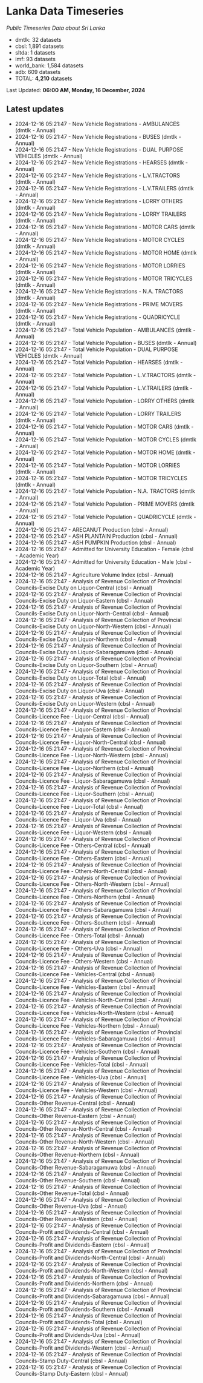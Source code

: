 # Lanka Data Timeseries
*Public Timeseries Data about Sri Lanka*

* dmtlk: 32 datasets
* cbsl: 1,891 datasets
* sltda: 1 datasets
* imf: 93 datasets
* world_bank: 1,584 datasets
* adb: 609 datasets
* TOTAL: **4,210** datasets

Last Updated: **06:00 AM, Monday, 16 December, 2024**

## Latest updates

* 2024-12-16 05:21:47 - New Vehicle Registrations - AMBULANCES (dmtlk - Annual)
* 2024-12-16 05:21:47 - New Vehicle Registrations - BUSES (dmtlk - Annual)
* 2024-12-16 05:21:47 - New Vehicle Registrations - DUAL PURPOSE VEHICLES (dmtlk - Annual)
* 2024-12-16 05:21:47 - New Vehicle Registrations - HEARSES (dmtlk - Annual)
* 2024-12-16 05:21:47 - New Vehicle Registrations - L.V.TRACTORS (dmtlk - Annual)
* 2024-12-16 05:21:47 - New Vehicle Registrations - L.V.TRAILERS (dmtlk - Annual)
* 2024-12-16 05:21:47 - New Vehicle Registrations - LORRY OTHERS (dmtlk - Annual)
* 2024-12-16 05:21:47 - New Vehicle Registrations - LORRY TRAILERS (dmtlk - Annual)
* 2024-12-16 05:21:47 - New Vehicle Registrations - MOTOR CARS (dmtlk - Annual)
* 2024-12-16 05:21:47 - New Vehicle Registrations - MOTOR CYCLES (dmtlk - Annual)
* 2024-12-16 05:21:47 - New Vehicle Registrations - MOTOR HOME (dmtlk - Annual)
* 2024-12-16 05:21:47 - New Vehicle Registrations - MOTOR LORRIES (dmtlk - Annual)
* 2024-12-16 05:21:47 - New Vehicle Registrations - MOTOR TRICYCLES (dmtlk - Annual)
* 2024-12-16 05:21:47 - New Vehicle Registrations - N.A. TRACTORS (dmtlk - Annual)
* 2024-12-16 05:21:47 - New Vehicle Registrations - PRIME MOVERS (dmtlk - Annual)
* 2024-12-16 05:21:47 - New Vehicle Registrations - QUADRICYCLE (dmtlk - Annual)
* 2024-12-16 05:21:47 - Total Vehicle Population - AMBULANCES (dmtlk - Annual)
* 2024-12-16 05:21:47 - Total Vehicle Population - BUSES (dmtlk - Annual)
* 2024-12-16 05:21:47 - Total Vehicle Population - DUAL PURPOSE VEHICLES (dmtlk - Annual)
* 2024-12-16 05:21:47 - Total Vehicle Population - HEARSES (dmtlk - Annual)
* 2024-12-16 05:21:47 - Total Vehicle Population - L.V.TRACTORS (dmtlk - Annual)
* 2024-12-16 05:21:47 - Total Vehicle Population - L.V.TRAILERS (dmtlk - Annual)
* 2024-12-16 05:21:47 - Total Vehicle Population - LORRY OTHERS (dmtlk - Annual)
* 2024-12-16 05:21:47 - Total Vehicle Population - LORRY TRAILERS (dmtlk - Annual)
* 2024-12-16 05:21:47 - Total Vehicle Population - MOTOR CARS (dmtlk - Annual)
* 2024-12-16 05:21:47 - Total Vehicle Population - MOTOR CYCLES (dmtlk - Annual)
* 2024-12-16 05:21:47 - Total Vehicle Population - MOTOR HOME (dmtlk - Annual)
* 2024-12-16 05:21:47 - Total Vehicle Population - MOTOR LORRIES (dmtlk - Annual)
* 2024-12-16 05:21:47 - Total Vehicle Population - MOTOR TRICYCLES (dmtlk - Annual)
* 2024-12-16 05:21:47 - Total Vehicle Population - N.A. TRACTORS (dmtlk - Annual)
* 2024-12-16 05:21:47 - Total Vehicle Population - PRIME MOVERS (dmtlk - Annual)
* 2024-12-16 05:21:47 - Total Vehicle Population - QUADRICYCLE (dmtlk - Annual)
* 2024-12-16 05:21:47 - ARECANUT Production (cbsl - Annual)
* 2024-12-16 05:21:47 - ASH PLANTAIN Production (cbsl - Annual)
* 2024-12-16 05:21:47 - ASH PUMPKIN Production (cbsl - Annual)
* 2024-12-16 05:21:47 - Admitted for University Education - Female (cbsl - Academic Year)
* 2024-12-16 05:21:47 - Admitted for University Education - Male (cbsl - Academic Year)
* 2024-12-16 05:21:47 - Agriculture Volume Index (cbsl - Annual)
* 2024-12-16 05:21:47 - Analysis of Revenue Collection of Provincial Councils-Excise Duty on Liquor-Central (cbsl - Annual)
* 2024-12-16 05:21:47 - Analysis of Revenue Collection of Provincial Councils-Excise Duty on Liquor-Eastern (cbsl - Annual)
* 2024-12-16 05:21:47 - Analysis of Revenue Collection of Provincial Councils-Excise Duty on Liquor-North-Central (cbsl - Annual)
* 2024-12-16 05:21:47 - Analysis of Revenue Collection of Provincial Councils-Excise Duty on Liquor-North-Western (cbsl - Annual)
* 2024-12-16 05:21:47 - Analysis of Revenue Collection of Provincial Councils-Excise Duty on Liquor-Northern (cbsl - Annual)
* 2024-12-16 05:21:47 - Analysis of Revenue Collection of Provincial Councils-Excise Duty on Liquor-Sabaragamuwa (cbsl - Annual)
* 2024-12-16 05:21:47 - Analysis of Revenue Collection of Provincial Councils-Excise Duty on Liquor-Southern (cbsl - Annual)
* 2024-12-16 05:21:47 - Analysis of Revenue Collection of Provincial Councils-Excise Duty on Liquor-Total (cbsl - Annual)
* 2024-12-16 05:21:47 - Analysis of Revenue Collection of Provincial Councils-Excise Duty on Liquor-Uva (cbsl - Annual)
* 2024-12-16 05:21:47 - Analysis of Revenue Collection of Provincial Councils-Excise Duty on Liquor-Western (cbsl - Annual)
* 2024-12-16 05:21:47 - Analysis of Revenue Collection of Provincial Councils-Licence Fee - Liquor-Central (cbsl - Annual)
* 2024-12-16 05:21:47 - Analysis of Revenue Collection of Provincial Councils-Licence Fee - Liquor-Eastern (cbsl - Annual)
* 2024-12-16 05:21:47 - Analysis of Revenue Collection of Provincial Councils-Licence Fee - Liquor-North-Central (cbsl - Annual)
* 2024-12-16 05:21:47 - Analysis of Revenue Collection of Provincial Councils-Licence Fee - Liquor-North-Western (cbsl - Annual)
* 2024-12-16 05:21:47 - Analysis of Revenue Collection of Provincial Councils-Licence Fee - Liquor-Northern (cbsl - Annual)
* 2024-12-16 05:21:47 - Analysis of Revenue Collection of Provincial Councils-Licence Fee - Liquor-Sabaragamuwa (cbsl - Annual)
* 2024-12-16 05:21:47 - Analysis of Revenue Collection of Provincial Councils-Licence Fee - Liquor-Southern (cbsl - Annual)
* 2024-12-16 05:21:47 - Analysis of Revenue Collection of Provincial Councils-Licence Fee - Liquor-Total (cbsl - Annual)
* 2024-12-16 05:21:47 - Analysis of Revenue Collection of Provincial Councils-Licence Fee - Liquor-Uva (cbsl - Annual)
* 2024-12-16 05:21:47 - Analysis of Revenue Collection of Provincial Councils-Licence Fee - Liquor-Western (cbsl - Annual)
* 2024-12-16 05:21:47 - Analysis of Revenue Collection of Provincial Councils-Licence Fee - Others-Central (cbsl - Annual)
* 2024-12-16 05:21:47 - Analysis of Revenue Collection of Provincial Councils-Licence Fee - Others-Eastern (cbsl - Annual)
* 2024-12-16 05:21:47 - Analysis of Revenue Collection of Provincial Councils-Licence Fee - Others-North-Central (cbsl - Annual)
* 2024-12-16 05:21:47 - Analysis of Revenue Collection of Provincial Councils-Licence Fee - Others-North-Western (cbsl - Annual)
* 2024-12-16 05:21:47 - Analysis of Revenue Collection of Provincial Councils-Licence Fee - Others-Northern (cbsl - Annual)
* 2024-12-16 05:21:47 - Analysis of Revenue Collection of Provincial Councils-Licence Fee - Others-Sabaragamuwa (cbsl - Annual)
* 2024-12-16 05:21:47 - Analysis of Revenue Collection of Provincial Councils-Licence Fee - Others-Southern (cbsl - Annual)
* 2024-12-16 05:21:47 - Analysis of Revenue Collection of Provincial Councils-Licence Fee - Others-Total (cbsl - Annual)
* 2024-12-16 05:21:47 - Analysis of Revenue Collection of Provincial Councils-Licence Fee - Others-Uva (cbsl - Annual)
* 2024-12-16 05:21:47 - Analysis of Revenue Collection of Provincial Councils-Licence Fee - Others-Western (cbsl - Annual)
* 2024-12-16 05:21:47 - Analysis of Revenue Collection of Provincial Councils-Licence Fee - Vehicles-Central (cbsl - Annual)
* 2024-12-16 05:21:47 - Analysis of Revenue Collection of Provincial Councils-Licence Fee - Vehicles-Eastern (cbsl - Annual)
* 2024-12-16 05:21:47 - Analysis of Revenue Collection of Provincial Councils-Licence Fee - Vehicles-North-Central (cbsl - Annual)
* 2024-12-16 05:21:47 - Analysis of Revenue Collection of Provincial Councils-Licence Fee - Vehicles-North-Western (cbsl - Annual)
* 2024-12-16 05:21:47 - Analysis of Revenue Collection of Provincial Councils-Licence Fee - Vehicles-Northern (cbsl - Annual)
* 2024-12-16 05:21:47 - Analysis of Revenue Collection of Provincial Councils-Licence Fee - Vehicles-Sabaragamuwa (cbsl - Annual)
* 2024-12-16 05:21:47 - Analysis of Revenue Collection of Provincial Councils-Licence Fee - Vehicles-Southern (cbsl - Annual)
* 2024-12-16 05:21:47 - Analysis of Revenue Collection of Provincial Councils-Licence Fee - Vehicles-Total (cbsl - Annual)
* 2024-12-16 05:21:47 - Analysis of Revenue Collection of Provincial Councils-Licence Fee - Vehicles-Uva (cbsl - Annual)
* 2024-12-16 05:21:47 - Analysis of Revenue Collection of Provincial Councils-Licence Fee - Vehicles-Western (cbsl - Annual)
* 2024-12-16 05:21:47 - Analysis of Revenue Collection of Provincial Councils-Other Revenue-Central (cbsl - Annual)
* 2024-12-16 05:21:47 - Analysis of Revenue Collection of Provincial Councils-Other Revenue-Eastern (cbsl - Annual)
* 2024-12-16 05:21:47 - Analysis of Revenue Collection of Provincial Councils-Other Revenue-North-Central (cbsl - Annual)
* 2024-12-16 05:21:47 - Analysis of Revenue Collection of Provincial Councils-Other Revenue-North-Western (cbsl - Annual)
* 2024-12-16 05:21:47 - Analysis of Revenue Collection of Provincial Councils-Other Revenue-Northern (cbsl - Annual)
* 2024-12-16 05:21:47 - Analysis of Revenue Collection of Provincial Councils-Other Revenue-Sabaragamuwa (cbsl - Annual)
* 2024-12-16 05:21:47 - Analysis of Revenue Collection of Provincial Councils-Other Revenue-Southern (cbsl - Annual)
* 2024-12-16 05:21:47 - Analysis of Revenue Collection of Provincial Councils-Other Revenue-Total (cbsl - Annual)
* 2024-12-16 05:21:47 - Analysis of Revenue Collection of Provincial Councils-Other Revenue-Uva (cbsl - Annual)
* 2024-12-16 05:21:47 - Analysis of Revenue Collection of Provincial Councils-Other Revenue-Western (cbsl - Annual)
* 2024-12-16 05:21:47 - Analysis of Revenue Collection of Provincial Councils-Profit and Dividends-Central (cbsl - Annual)
* 2024-12-16 05:21:47 - Analysis of Revenue Collection of Provincial Councils-Profit and Dividends-Eastern (cbsl - Annual)
* 2024-12-16 05:21:47 - Analysis of Revenue Collection of Provincial Councils-Profit and Dividends-North-Central (cbsl - Annual)
* 2024-12-16 05:21:47 - Analysis of Revenue Collection of Provincial Councils-Profit and Dividends-North-Western (cbsl - Annual)
* 2024-12-16 05:21:47 - Analysis of Revenue Collection of Provincial Councils-Profit and Dividends-Northern (cbsl - Annual)
* 2024-12-16 05:21:47 - Analysis of Revenue Collection of Provincial Councils-Profit and Dividends-Sabaragamuwa (cbsl - Annual)
* 2024-12-16 05:21:47 - Analysis of Revenue Collection of Provincial Councils-Profit and Dividends-Southern (cbsl - Annual)
* 2024-12-16 05:21:47 - Analysis of Revenue Collection of Provincial Councils-Profit and Dividends-Total (cbsl - Annual)
* 2024-12-16 05:21:47 - Analysis of Revenue Collection of Provincial Councils-Profit and Dividends-Uva (cbsl - Annual)
* 2024-12-16 05:21:47 - Analysis of Revenue Collection of Provincial Councils-Profit and Dividends-Western (cbsl - Annual)
* 2024-12-16 05:21:47 - Analysis of Revenue Collection of Provincial Councils-Stamp Duty-Central (cbsl - Annual)
* 2024-12-16 05:21:47 - Analysis of Revenue Collection of Provincial Councils-Stamp Duty-Eastern (cbsl - Annual)